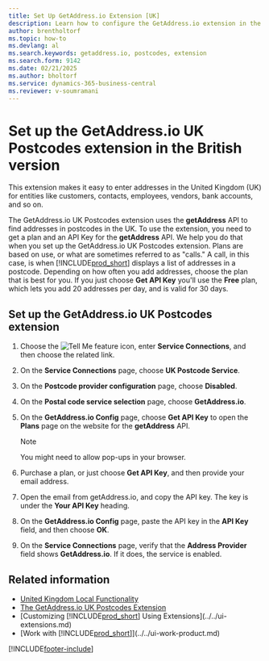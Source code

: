 ```yaml
---
title: Set Up GetAddress.io Extension [UK]
description: Learn how to configure the GetAddress.io extension in the British version of Business Central.
author: brentholtorf
ms.topic: how-to
ms.devlang: al
ms.search.keywords: getaddress.io, postcodes, extension
ms.search.form: 9142
ms.date: 02/21/2025
ms.author: bholtorf
ms.service: dynamics-365-business-central
ms.reviewer: v-soumramani
---
```


# Set up the GetAddress.io UK Postcodes extension in the British version

This extension makes it easy to enter addresses in the United Kingdom (UK) for entities like customers, contacts, employees, vendors, bank accounts, and so on.

The GetAddress.io UK Postcodes extension uses the **getAddress** API to find addresses in postcodes in the UK. To use the extension, you need to get a plan and an API Key for the **getAddress** API. We help you do that when you set up the GetAddress.io UK Postcodes extension. Plans are based on use, or what are sometimes referred to as "calls." A call, in this case, is when [!INCLUDE[prod_short](../../includes/prod_short.md)] displays a list of addresses in a postcode. Depending on how often you add addresses, choose the plan that is best for you. If you just choose **Get API Key** you'll use the **Free** plan, which lets you add 20 addresses per day, and is valid for 30 days.

## Set up the GetAddress.io UK Postcodes extension

1. Choose the ![Tell Me feature](../../media/ui-search/search_small.png "Tell me what you want to do") icon, enter **Service Connections**, and then choose the related link.  
1. On the **Service Connections** page, choose **UK Postcode Service**.
1. On the **Postcode provider configuration** page, choose **Disabled**.
1. On the **Postal code service selection** page, choose **GetAddress.io**.
1. On the **GetAddress.io Config** page, choose **Get API Key** to open the **Plans** page on the website for the **getAddress** API.  

    > [!NOTE]  
    > You might need to allow pop-ups in your browser.

1. Purchase a plan, or just choose **Get API Key**, and then provide your email address.
1. Open the email from getAddress.io, and copy the API key. The key is under the **Your API Key** heading.
1. On the **GetAddress.io Config** page, paste the API key in the **API Key** field, and then choose **OK**.
1. On the **Service Connections** page, verify that the **Address Provider** field shows **GetAddress.io**. If it does, the service is enabled.

## Related information

- [United Kingdom Local Functionality](united-kingdom-local-functionality.md)  
- [The GetAddress.io UK Postcodes Extension](ui-extensions-getaddressio.md)  
- [Customizing [!INCLUDE[prod_short](../../includes/prod_short.md)] Using Extensions](../../ui-extensions.md)  
- [Work with [!INCLUDE[prod_short](../../includes/prod_short.md)]](../../ui-work-product.md)  

[!INCLUDE[footer-include](../../includes/footer-banner.md)]

